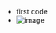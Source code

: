 - first code
- ![image](https://github.com/Royer-Chang/TEST1/assets/145251185/befcc3a0-5e91-4a1b-9cb3-7fce7fb1f91f)
